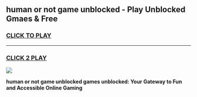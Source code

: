 
## human or not game unblocked - Play Unblocked Gmaes & Free
<h3>
<a href="https://premium.freeplayer.one?title=human_or_not_game_unblocked&ref=20F">CLICK TO PLAY</a></h3>
<hr>

<h3>
<a href="https://premium.freeplayer.one?title=human_or_not_game_unblocked&ref=20F">CLICK 2 PLAY</a>
  
</h3>

<a href="https://premium.freeplayer.one?title=human_or_not_game_unblocked&ref=20F/"><img src="https://clearcache.store/games.png"></a>


**human or not game unblocked games unblocked: Your Gateway to Fun and Accessible Online Gaming**
